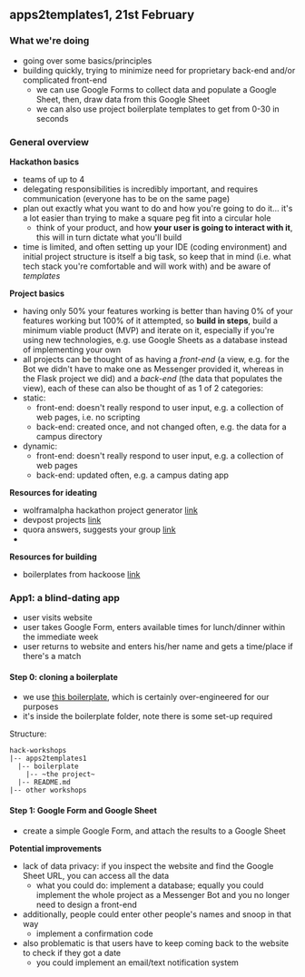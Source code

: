 ## apps2templates1, 21st February

### What we're doing
- going over some basics/principles
- building quickly, trying to minimize need for proprietary back-end and/or complicated front-end
  - we can use Google Forms to collect data and populate a Google Sheet, then, draw data from this Google Sheet
  - we can also use project boilerplate templates to get from 0-30 in seconds

### General overview

__Hackathon basics__
- teams of up to 4
- delegating responsibilities is incredibly important, and requires communication (everyone has to be on the same page)
- plan out exactly what you want to do and how you're going to do it... it's a lot easier than trying to make a square peg fit into a circular hole
  - think of your product, and how __your user is going to interact with it__, this will in turn dictate what you'll build
- time is limited, and often setting up your IDE (coding environment) and initial project structure is itself a big task, so keep that in mind (i.e. what tech stack you're comfortable and will work with) and be aware of _templates_

__Project basics__
- having only 50% your features working is better than having 0% of your features working but 100% of it attempted, so __build in steps__, build a minimum viable product (MVP) and iterate on it, especially if you're using new technologies, e.g. use Google Sheets as a database instead of implementing your own
- all projects can be thought of as having a _front-end_ (a view, e.g. for the Bot we didn't have to make one as Messenger provided it, whereas in the Flask project we did) and a _back-end_ (the data that populates the view), each of these can also be thought of as 1 of 2 categories:
- static:
  - front-end: doesn't really respond to user input, e.g. a collection of web pages, i.e. no scripting
  - back-end: created once, and not changed often, e.g. the data for a campus directory
- dynamic:
  - front-end: doesn't really respond to user input, e.g. a collection of web pages
  - back-end: updated often, e.g. a campus dating app

__Resources for ideating__
- wolframalpha hackathon project generator [link](https://www.wolframcloud.com/objects/microsites/ProjectGenerator/)
- devpost projects [link](https://devpost.com/software)
- quora answers, suggests your group  [link](https://www.quora.com/What-are-some-cool-ideas-for-a-hackathon-I-have-to-code-and-deliver-the-project-in-two-days-Any-ideas-to-get-the-creative-juices-flowing-You-will-be-credited-if-I-use-your-idea)
-

__Resources for building__
- boilerplates from hackoose [link](http://hackoose.github.io/boilerplates.html)

### App1: a blind-dating app
- user visits website
- user takes Google Form, enters available times for lunch/dinner within the immediate week
- user returns to website and enters his/her name and gets a time/place if there's a match

#### Step 0: cloning a boilerplate
- we use [this boilerplate](https://github.com/realpython/flask-boilerplate), which is certainly over-engineered for our purposes
- it's inside the boilerplate folder, note there is some set-up required

Structure:
```
hack-workshops
|-- apps2templates1
  |-- boilerplate
    |-- ~the project~
  |-- README.md
|-- other workshops
```

#### Step 1: Google Form and Google Sheet
- create a simple Google Form, and attach the results to a Google Sheet

__Potential improvements__
- lack of data privacy: if you inspect the website and find the Google Sheet URL, you can access all the data
  - what you could do: implement a database; equally you could implement the whole project as a Messenger Bot and you no longer need to design a front-end
- additionally, people could enter other people's names and snoop in that way
  - implement a confirmation code
- also problematic is that users have to keep coming back to the website to check if they got a date
  - you could implement an email/text notification system
